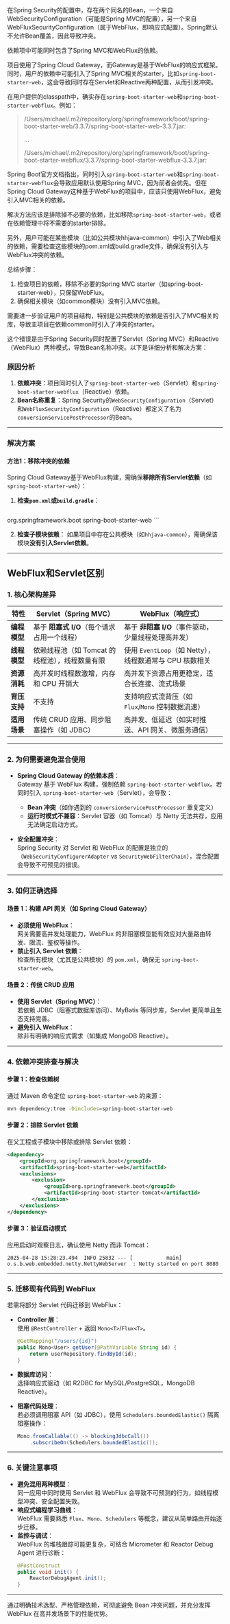 在Spring Security的配置中，存在两个同名的Bean，一个来自WebSecurityConfiguration（可能是Spring MVC的配置），另一个来自WebFluxSecurityConfiguration（属于WebFlux，即响应式配置）。Spring默认不允许Bean覆盖，因此导致冲突。

依赖项中可能同时包含了Spring MVC和WebFlux的依赖。

项目使用了Spring Cloud Gateway，而Gateway是基于WebFlux的响应式框架。同时，用户的依赖中可能引入了Spring MVC相关的starter，比如`spring-boot-starter-web`，这会导致同时存在Servlet和Reactive两种配置，从而引发冲突。

在用户提供的classpath中，确实存在`spring-boot-starter-web`和`spring-boot-starter-webflux`。例如：

> /Users/michael/.m2/repository/org/springframework/boot/spring-boot-starter-web/3.3.7/spring-boot-starter-web-3.3.7.jar:
>
> ...
>
> /Users/michael/.m2/repository/org/springframework/boot/spring-boot-starter-webflux/3.3.7/spring-boot-starter-webflux-3.3.7.jar:

Spring Boot官方文档指出，同时引入`spring-boot-starter-web`和`spring-boot-starter-webflux`会导致应用默认使用Spring MVC，因为前者会优先。但在Spring Cloud Gateway这种基于WebFlux的项目中，应该只使用WebFlux，避免引入MVC相关的依赖。

解决方法应该是排除掉不必要的依赖，比如移除`spring-boot-starter-web`，或者在依赖管理中将不需要的starter排除。

另外，用户可能在某些模块（比如公共模块hhjava-common）中引入了Web相关的依赖，需要检查这些模块的pom.xml或build.gradle文件，确保没有引入与WebFlux冲突的依赖。

总结步骤：

1. 检查项目的依赖，移除不必要的Spring MVC starter（如spring-boot-starter-web），只保留WebFlux。
2. 确保相关模块（如common模块）没有引入MVC依赖。

需要进一步验证用户的项目结构，特别是公共模块的依赖是否引入了MVC相关的库，导致主项目在依赖common时引入了冲突的starter。

这个错误是由于Spring Security同时配置了Servlet（Spring MVC）和Reactive（WebFlux）两种模式，导致Bean名称冲突。以下是详细分析和解决方案：

### **原因分析**

1. **依赖冲突**：项目同时引入了`spring-boot-starter-web`（Servlet）和`spring-boot-starter-webflux`（Reactive）依赖。
2. **Bean名称重复**：Spring Security的`WebSecurityConfiguration`（Servlet）和`WebFluxSecurityConfiguration`（Reactive）都定义了名为`conversionServicePostProcessor`的Bean。

------

### **解决方案**

#### **方法1：移除冲突的依赖**

Spring Cloud Gateway基于WebFlux构建，需确保**移除所有Servlet依赖**（如`spring-boot-starter-web`）：

1. **检查`pom.xml`或`build.gradle`**：

   ```xml
<!-- 移除以下Servlet依赖 -->
   <dependency>
    <groupId>org.springframework.boot</groupId>
       <artifactId>spring-boot-starter-web</artifactId>
</dependency>
   ```

2. **检查子模块依赖**：
   如果项目中存在公共模块（如`hhjava-common`），需确保该模块**没有引入Servlet依赖**。

------

## WebFlux和Servlet区别

### **1. 核心架构差异**
| **特性**     | **Servlet（Spring MVC）**                      | **WebFlux（响应式）**                                   |
| ------------ | ---------------------------------------------- | ------------------------------------------------------- |
| **编程模型** | 基于 **阻塞式 I/O**（每个请求占用一个线程）    | 基于 **非阻塞 I/O**（事件驱动，少量线程处理高并发）     |
| **线程模型** | 依赖线程池（如 Tomcat 的线程池），线程数量有限 | 使用 `EventLoop`（如 Netty），线程数通常与 CPU 核数相关 |
| **资源消耗** | 高并发时线程数激增，内存和 CPU 开销大          | 高并发下资源占用更稳定，适合长连接、流式场景            |
| **背压支持** | 不支持                                         | 支持响应式流背压（如 `Flux`/`Mono` 控制数据流速）       |
| **适用场景** | 传统 CRUD 应用、同步阻塞操作（如 JDBC）        | 高并发、低延迟（如实时推送、API 网关、微服务通信）      |

---

### **2. 为何需要避免混合使用**
- **Spring Cloud Gateway 的依赖本质**：  
  Gateway 基于 WebFlux 构建，强制依赖 `spring-boot-starter-webflux`。若同时引入 `spring-boot-starter-web`（Servlet），会导致：
  - **Bean 冲突**（如你遇到的 `conversionServicePostProcessor` 重复定义）
  - **运行时模式不兼容**：Servlet 容器（如 Tomcat）与 Netty 无法共存，应用无法确定启动方式。

- **安全配置冲突**：  
  Spring Security 对 Servlet 和 WebFlux 的配置是独立的（`WebSecurityConfigurerAdapter` vs `SecurityWebFilterChain`），混合配置会导致不可预见的错误。

---

### **3. 如何正确选择**
#### **场景 1：构建 API 网关（如 Spring Cloud Gateway）**
- **必须使用 WebFlux**：  
  网关需要高并发处理能力，WebFlux 的非阻塞模型能有效应对大量路由转发、限流、鉴权等操作。
- **禁止引入 Servlet 依赖**：  
  检查所有模块（尤其是公共模块）的 `pom.xml`，确保无 `spring-boot-starter-web`。

#### **场景 2：传统 CRUD 应用**
- **使用 Servlet（Spring MVC）**：  
  若依赖 JDBC（阻塞式数据库访问）、MyBatis 等同步库，Servlet 更简单且生态支持完善。
- **避免引入 WebFlux**：  
  除非有明确的响应式需求（如集成 MongoDB Reactive）。

---

### **4. 依赖冲突排查与解决**
#### **步骤 1：检查依赖树**
通过 Maven 命令定位 `spring-boot-starter-web` 的来源：
```bash
mvn dependency:tree -Dincludes=spring-boot-starter-web
```

#### **步骤 2：排除 Servlet 依赖**
在父工程或子模块中移除或排除 Servlet 依赖：
```xml
<dependency>
    <groupId>org.springframework.boot</groupId>
    <artifactId>spring-boot-starter-web</artifactId>
    <exclusions>
        <exclusion>
            <groupId>org.springframework.boot</groupId>
            <artifactId>spring-boot-starter-tomcat</artifactId>
        </exclusion>
    </exclusions>
</dependency>
```

#### **步骤 3：验证启动模式**
应用启动时观察日志，确认使用 Netty 而非 Tomcat：
```log
2025-04-28 15:28:23.494  INFO 25832 --- [           main] o.s.b.web.embedded.netty.NettyWebServer  : Netty started on port 8080
```

---

### **5. 迁移现有代码到 WebFlux**
若需将部分 Servlet 代码迁移到 WebFlux：
- **Controller 层**：  
  使用 `@RestController` + 返回 `Mono<T>`/`Flux<T>`。
  ```java
  @GetMapping("/users/{id}")
  public Mono<User> getUser(@PathVariable String id) {
      return userRepository.findById(id);
  }
  ```

- **数据库访问**：  
  选择响应式驱动（如 R2DBC for MySQL/PostgreSQL，MongoDB Reactive）。

- **阻塞代码处理**：  
  若必须调用阻塞 API（如 JDBC），使用 `Schedulers.boundedElastic()` 隔离阻塞操作：
  
  ```java
  Mono.fromCallable(() -> blockingJdbcCall())
      .subscribeOn(Schedulers.boundedElastic());
  ```

---

### **6. 关键注意事项**
- **避免混用两种模型**：  
  同一应用中同时使用 Servlet 和 WebFlux 会导致不可预测的行为，如线程模型冲突、安全配置失效。
- **响应式编程学习曲线**：  
  WebFlux 需要熟悉 `Flux`、`Mono`、`Schedulers` 等概念，建议从简单路由开始逐步迁移。
- **监控与调试**：  
  WebFlux 的堆栈跟踪可能更复杂，可结合 Micrometer 和 Reactor Debug Agent 进行诊断：
  ```java
  @PostConstruct
  public void init() {
      ReactorDebugAgent.init();
  }
  ```

---

通过明确技术选型、严格管理依赖，可彻底避免 Bean 冲突问题，并充分发挥 WebFlux 在高并发场景下的性能优势。